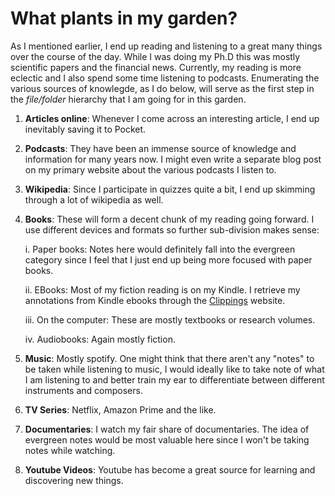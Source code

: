 # What plants in my garden?

As I mentioned earlier, I end up reading and listening to a great many things over the course of the day. While I was doing my Ph.D this was mostly scientific papers and the financial news. Currently, my reading is more eclectic and I also spend some time listening to podcasts. Enumerating the various sources of knowlegde, as I do below, will serve as the first step in the _file/folder_ hierarchy that I am going for in this garden.

1. **Articles online**: Whenever I come across an interesting article, I end up inevitably saving it to Pocket. 
2. **Podcasts**: They have been an immense source of knowledge and information for many years now. I might even write a separate blog post on my primary website about the various podcasts I listen to. 
3. **Wikipedia**: Since I participate in quizzes quite a bit, I end up skimming through a lot of wikipedia as well. 
4. **Books**: These will form a decent chunk of my reading going forward. I use different devices and formats so further sub-division makes sense:

    i. Paper books: Notes here would definitely fall into the evergreen category since I feel that I just end up being more focused with paper books. 

    ii. EBooks: Most of my fiction reading is on my Kindle. I retrieve my annotations from Kindle ebooks through the [Clippings](https://github.com/dhruvshrma/digital-garden/tree/17773253ca0839da58854022bd23c92ec76adbd0/introduction/clippings.io) website.

    iii. On the computer: These are mostly textbooks or research volumes. 

    iv. Audiobooks: Again mostly fiction. 

5. **Music**: Mostly spotify. One might think that there aren't any "notes" to be taken while listening to music, I would ideally like to take note of what I am listening to and better train my ear to differentiate between different instruments and composers. 
6. **TV Series**: Netflix, Amazon Prime and the like. 
7. **Documentaries**: I watch my fair share of documentaries. The idea of evergreen notes would be most valuable here since I won't be taking notes while watching. 
8. **Youtube Videos**: Youtube has become a great source for learning and discovering new things. 

